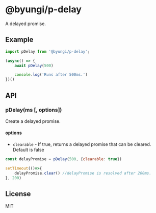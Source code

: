 # @byungi/p-delay
A delayed promise.

## Example
```js
import pDelay from '@byungi/p-delay';

(async() => {
    await pDelay(500)

    console.log('Runs after 500ms.')
})()
```

## API
### pDelay(ms [, options])
Create a delayed promise.

#### options
- `clearable` - If true, returns a delayed promise that can be cleared. Default is false
```js
const delayPromise = pDelay(500, {clearable: true})

setTimeout(()=>{
    delayPromise.clear() //delayPromise is resolved after 200ms.
}, 200)
```

## License
MIT
